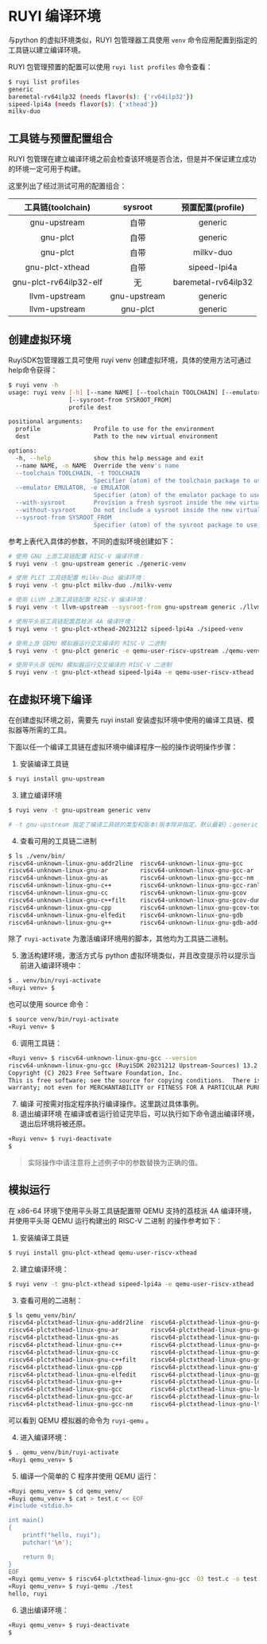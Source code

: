 # RUYI 编译环境

与python 的虚拟环境类似，RUYI 包管理器工具使用 ``venv`` 命令应用配置到指定的工具链以建立编译环境。

RUYI 包管理预置的配置可以使用 ``ruyi list profiles`` 命令查看：

```bash
$ ruyi list profiles
generic
baremetal-rv64ilp32 (needs flavor(s): {'rv64ilp32'})
sipeed-lpi4a (needs flavor(s): {'xthead'})
milkv-duo
```

## 工具链与预置配置组合

RUYI 包管理在建立编译环境之前会检查该环境是否合法，但是并不保证建立成功的环境一定可用于构建。

这里列出了经过测试可用的配置组合：

|   工具链(toolchain)   |   sysroot   |  预置配置(profile)  |
| :--------------------: | :----------: | :-----------------: |
|      gnu-upstream      |     自带     |       generic       |
|        gnu-plct        |     自带     |       generic       |
|        gnu-plct        |     自带     |      milkv-duo      |
|    gnu-plct-xthead    |     自带     |    sipeed-lpi4a    |
| gnu-plct-rv64ilp32-elf |      无      | baremetal-rv64ilp32 |
|     llvm-upstream     | gnu-upstream |       generic       |
|     llvm-upstream     |   gnu-plct   |       generic       |

## 创建虚拟环境

RuyiSDK包管理器工具可使用 ruyi venv 创建虚拟环境，具体的使用方法可通过help命令获得：

```bash
$ ruyi venv -h
usage: ruyi venv [-h] [--name NAME] [--toolchain TOOLCHAIN] [--emulator EMULATOR] [--with-sysroot] [--without-sysroot]
                 [--sysroot-from SYSROOT_FROM]
                 profile dest

positional arguments:
  profile               Profile to use for the environment
  dest                  Path to the new virtual environment

options:
  -h, --help            show this help message and exit
  --name NAME, -n NAME  Override the venv's name
  --toolchain TOOLCHAIN, -t TOOLCHAIN
                        Specifier (atom) of the toolchain package to use
  --emulator EMULATOR, -e EMULATOR
                        Specifier (atom) of the emulator package to use
  --with-sysroot        Provision a fresh sysroot inside the new virtual environment (default)
  --without-sysroot     Do not include a sysroot inside the new virtual environment
  --sysroot-from SYSROOT_FROM
                        Specifier (atom) of the sysroot package to use, in favor of the toolchain-included one if applicable

```

参考上表代入具体的参数，不同的虚拟环境创建如下：

```bash
# 使用 GNU 上游工具链配置 RISC-V 编译环境：
$ ruyi venv -t gnu-upstream generic ./generic-venv

# 使用 PLCT 工具链配置 Milkv-Duo 编译环境：
$ ruyi venv -t gnu-plct milkv-duo ./milkv-venv

# 使用 LLVM 上游工具链配置 RISC-V 编译环境：
$ ruyi venv -t llvm-upstream --sysroot-from gnu-upstream generic ./llvm-venv

# 使用平头哥工具链配置荔枝派 4A 编译环境：
$ ruyi venv -t gnu-plct-xthead-20231212 sipeed-lpi4a ./sipeed-venv

# 使用上游 QEMU 模拟器运行交叉编译的 RISC-V 二进制
$ ruyi venv -t gnu-plct generic -e qemu-user-riscv-upstream ./qemu-venv

# 使用平头哥 QEMU 模拟器运行交叉编译的 RISC-V 二进制
$ ruyi venv -t gnu-plct-xthead sipeed-lpi4a -e qemu-user-riscv-xthead ./xthead-qemu-venv
```

## 在虚拟环境下编译

在创建虚拟环境之前，需要先 ruyi install 安装虚拟环境中使用的编译工具链、模拟器等所需的工具。

下面以任一个编译工具链在虚拟环境中编译程序一般的操作说明操作步骤：

1. 安装编译工具链

```bash
$ ruyi install gnu-upstream 
```

3. 建立编译环境

```bash
$ ruyi venv -t gnu-upstream generic venv

# -t gnu-upstream 指定了编译工具链的类型和版本(版本除非指定，默认最新)；generic 表示 generic 类型的 profile；venv是自定义的虚拟环境名(相对路径目录名)

```

4. 查看可用的工具链二进制

```bash
$ ls ./venv/bin/
riscv64-unknown-linux-gnu-addr2line  riscv64-unknown-linux-gnu-gcc            riscv64-unknown-linux-gnu-gfortran  riscv64-unknown-linux-gnu-ranlib
riscv64-unknown-linux-gnu-ar         riscv64-unknown-linux-gnu-gcc-ar         riscv64-unknown-linux-gnu-gprof     riscv64-unknown-linux-gnu-readelf
riscv64-unknown-linux-gnu-as         riscv64-unknown-linux-gnu-gcc-nm         riscv64-unknown-linux-gnu-ld        riscv64-unknown-linux-gnu-size
riscv64-unknown-linux-gnu-c++        riscv64-unknown-linux-gnu-gcc-ranlib     riscv64-unknown-linux-gnu-ld.bfd    riscv64-unknown-linux-gnu-strings
riscv64-unknown-linux-gnu-cc         riscv64-unknown-linux-gnu-gcov           riscv64-unknown-linux-gnu-ldd       riscv64-unknown-linux-gnu-strip
riscv64-unknown-linux-gnu-c++filt    riscv64-unknown-linux-gnu-gcov-dump      riscv64-unknown-linux-gnu-lto-dump  ruyi-activate
riscv64-unknown-linux-gnu-cpp        riscv64-unknown-linux-gnu-gcov-tool      riscv64-unknown-linux-gnu-nm
riscv64-unknown-linux-gnu-elfedit    riscv64-unknown-linux-gnu-gdb            riscv64-unknown-linux-gnu-objcopy
riscv64-unknown-linux-gnu-g++        riscv64-unknown-linux-gnu-gdb-add-index  riscv64-unknown-linux-gnu-objdump
```

除了 ``ruyi-activate`` 为激活编译环境用的脚本，其他均为工具链二进制。

5. 激活构建环境，激活方式与 python 虚拟环境类似，并且改变提示符以提示当前进入编译环境中：

```bash
$ . venv/bin/ruyi-activate
«Ruyi venv» $
```

也可以使用 source 命令：

```bash
$ source venv/bin/ruyi-activate
«Ruyi venv» $
```

6. 调用工具链：

```bash
«Ruyi venv» $ riscv64-unknown-linux-gnu-gcc --version
riscv64-unknown-linux-gnu-gcc (RuyiSDK 20231212 Upstream-Sources) 13.2.0
Copyright (C) 2023 Free Software Foundation, Inc.
This is free software; see the source for copying conditions.  There is NO
warranty; not even for MERCHANTABILITY or FITNESS FOR A PARTICULAR PURPOSE.

```

7. 编译
   可按需对指定程序执行编译操作。这里跳过具体事例。
8. 退出编译环境
   在编译或者运行验证完毕后，可以执行如下命令退出编译环境，退出后环境将被还原。

```bash
«Ruyi venv» $ ruyi-deactivate
$
```

> 实际操作中请注意将上述例子中的参数替换为正确的值。

## 模拟运行

在 x86-64 环境下使用平头哥工具链配置带 QEMU 支持的荔枝派 4A 编译环境，并使用平头哥 QEMU 运行构建出的 RISC-V 二进制 的操作参考如下：

1. 安装编译工具链

```bash
$ ruyi install gnu-plct-xthead qemu-user-riscv-xthead
```

2. 建立编译环境：

```bash
$ ruyi venv -t gnu-plct-xthead sipeed-lpi4a -e qemu-user-riscv-xthead ./qemu_venv

```

3. 查看可用的二进制：

```bash
$ ls qemu_venv/bin/
riscv64-plctxthead-linux-gnu-addr2line  riscv64-plctxthead-linux-gnu-gcc-ranlib     riscv64-plctxthead-linux-gnu-nm
riscv64-plctxthead-linux-gnu-ar         riscv64-plctxthead-linux-gnu-gcov           riscv64-plctxthead-linux-gnu-objcopy
riscv64-plctxthead-linux-gnu-as         riscv64-plctxthead-linux-gnu-gcov-dump      riscv64-plctxthead-linux-gnu-objdump
riscv64-plctxthead-linux-gnu-c++        riscv64-plctxthead-linux-gnu-gcov-tool      riscv64-plctxthead-linux-gnu-ranlib
riscv64-plctxthead-linux-gnu-cc         riscv64-plctxthead-linux-gnu-gdb            riscv64-plctxthead-linux-gnu-readelf
riscv64-plctxthead-linux-gnu-c++filt    riscv64-plctxthead-linux-gnu-gdb-add-index  riscv64-plctxthead-linux-gnu-size
riscv64-plctxthead-linux-gnu-cpp        riscv64-plctxthead-linux-gnu-gfortran       riscv64-plctxthead-linux-gnu-strings
riscv64-plctxthead-linux-gnu-elfedit    riscv64-plctxthead-linux-gnu-gprof          riscv64-plctxthead-linux-gnu-strip
riscv64-plctxthead-linux-gnu-g++        riscv64-plctxthead-linux-gnu-ld             ruyi-activate
riscv64-plctxthead-linux-gnu-gcc        riscv64-plctxthead-linux-gnu-ld.bfd         ruyi-qemu
riscv64-plctxthead-linux-gnu-gcc-ar     riscv64-plctxthead-linux-gnu-ldd
riscv64-plctxthead-linux-gnu-gcc-nm     riscv64-plctxthead-linux-gnu-lto-dump
```

可以看到 QEMU 模拟器的命令为 ``ruyi-qemu`` 。

4. 进入编译环境：

```bash
$ . qemu_venv/bin/ruyi-activate
«Ruyi qemu_venv» $
```

5. 编译一个简单的 C 程序并使用 QEMU 运行：

```bash
«Ruyi qemu_venv» $ cd qemu_venv/
«Ruyi qemu_venv» $ cat > test.c << EOF
#include <stdio.h>

int main()
{
    printf("hello, ruyi");
    putchar('\n');

    return 0;
}
EOF
«Ruyi qemu_venv» $ riscv64-plctxthead-linux-gnu-gcc -O3 test.c -o test
«Ruyi qemu_venv» $ ruyi-qemu ./test
hello, ruyi
```

6. 退出编译环境：

```bash
«Ruyi qemu_venv» $ ruyi-deactivate
$
```
